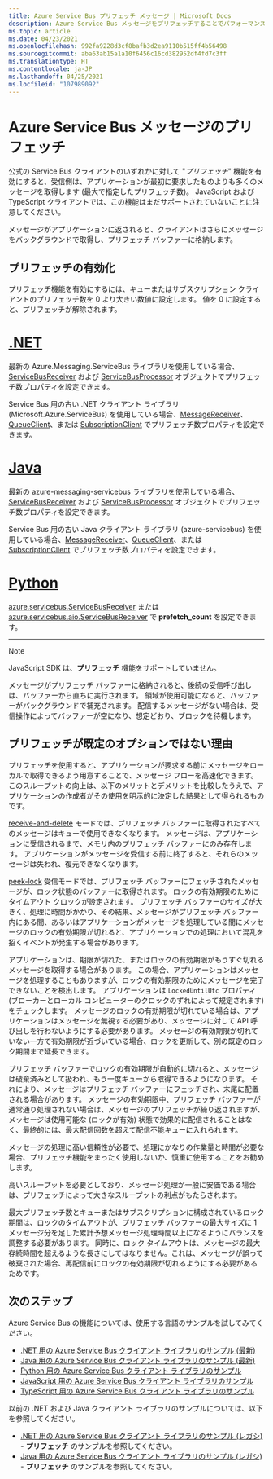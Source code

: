 ```yaml
---
title: Azure Service Bus プリフェッチ メッセージ | Microsoft Docs
description: Azure Service Bus メッセージをプリフェッチすることでパフォーマンスを向上します。 メッセージは、アプリケーションが要求する前に、ローカルですぐに取得できるようになっています。
ms.topic: article
ms.date: 04/23/2021
ms.openlocfilehash: 992fa9228d3cf8bafb3d2ea9110b515ff4b56498
ms.sourcegitcommit: aba63ab15a1a10f6456c16cd382952df4fd7c3ff
ms.translationtype: HT
ms.contentlocale: ja-JP
ms.lasthandoff: 04/25/2021
ms.locfileid: "107989092"
---
```

# <a name="prefetch-azure-service-bus-messages"></a>Azure Service Bus メッセージのプリフェッチ
公式の Service Bus クライアントのいずれかに対して "*プリフェッチ*" 機能を有効にすると、受信側は、アプリケーションが最初に要求したものよりも多くのメッセージを取得します (最大で指定したプリフェッチ数)。 JavaScript および TypeScript クライアントでは、この機能はまだサポートされていないことに注意してください。

メッセージがアプリケーションに返されると、クライアントはさらにメッセージをバックグラウンドで取得し、プリフェッチ バッファーに格納します。

## <a name="enabling-prefetch"></a>プリフェッチの有効化
プリフェッチ機能を有効にするには、キューまたはサブスクリプション クライアントのプリフェッチ数を 0 より大きい数値に設定します。 値を 0 に設定すると、プリフェッチが解除されます。 

# <a name="net"></a>[.NET](#tab/dotnet)
最新の Azure.Messaging.ServiceBus ライブラリを使用している場合、[ServiceBusReceiver](/dotnet/api/azure.messaging.servicebus.servicebusreceiver.prefetchcount#Azure_Messaging_ServiceBus_ServiceBusReceiver_PrefetchCount) および [ServiceBusProcessor](/dotnet/api/azure.messaging.servicebus.servicebusprocessor.prefetchcount#Azure_Messaging_ServiceBus_ServiceBusProcessor_PrefetchCount) オブジェクトでプリフェッチ数プロパティを設定できます。 

Service Bus 用の古い .NET クライアント ライブラリ (Microsoft.Azure.ServiceBus) を使用している場合、[MessageReceiver](/dotnet/api/microsoft.servicebus.messaging.messagereceiver.prefetchcount)、[QueueClient](/dotnet/api/microsoft.azure.servicebus.queueclient.prefetchcount#Microsoft_Azure_ServiceBus_QueueClient_PrefetchCount)、または [SubscriptionClient](/dotnet/api/microsoft.azure.servicebus.subscriptionclient.prefetchcount) でプリフェッチ数プロパティを設定できます。
 
# <a name="java"></a>[Java](#tab/java)
最新の azure-messaging-servicebus ライブラリを使用している場合、[ServiceBusReceiver](/dotnet/api/azure.messaging.servicebus.servicebusreceiver.prefetchcount#Azure_Messaging_ServiceBus_ServiceBusReceiver_PrefetchCount) および [ServiceBusProcessor](/dotnet/api/azure.messaging.servicebus.servicebusprocessor.prefetchcount#Azure_Messaging_ServiceBus_ServiceBusProcessor_PrefetchCount) オブジェクトでプリフェッチ数プロパティを設定できます。 

Service Bus 用の古い Java クライアント ライブラリ (azure-servicebus) を使用している場合、[MessageReceiver](/java/api/com.microsoft.azure.servicebus.imessagereceiver.setprefetchcount#com_microsoft_azure_servicebus_IMessageReceiver_setPrefetchCount_int_)、[QueueClient](/java/api/com.microsoft.azure.servicebus.queueclient.setprefetchcount#com_microsoft_azure_servicebus_QueueClient_setPrefetchCount_int_)、または [SubscriptionClient](/java/api/com.microsoft.azure.servicebus.subscriptionclient.setprefetchcount#com_microsoft_azure_servicebus_SubscriptionClient_setPrefetchCount_int_) でプリフェッチ数プロパティを設定できます。
 
# <a name="python"></a>[Python](#tab/python)

[azure.servicebus.ServiceBusReceiver](/python/api/azure-servicebus/azure.servicebus.servicebusreceiver) または [azure.servicebus.aio.ServiceBusReceiver](/python/api/azure-servicebus/azure.servicebus.aio.servicebusreceiver) で **prefetch_count** を設定できます。

---

> [!NOTE]
> JavaScript SDK は、**プリフェッチ** 機能をサポートしていません。 

メッセージがプリフェッチ バッファーに格納されると、後続の受信呼び出しは、バッファーから直ちに実行されます。 領域が使用可能になると、バッファーがバックグラウンドで補充されます。 配信するメッセージがない場合は、受信操作によってバッファーが空になり、想定どおり、ブロックを待機します。

## <a name="why-is-prefetch-not-the-default-option"></a>プリフェッチが既定のオプションではない理由
プリフェッチを使用すると、アプリケーションが要求する前にメッセージをローカルで取得できるよう用意することで、メッセージ フローを高速化できます。 このスループットの向上は、以下のメリットとデメリットを比較したうえで、アプリケーションの作成者がその使用を明示的に決定した結果として得られるものです。

[receive-and-delete](message-transfers-locks-settlement.md#receiveanddelete) モードでは、プリフェッチ バッファーに取得されたすべてのメッセージはキューで使用できなくなります。 メッセージは、アプリケーションに受信されるまで、メモリ内のプリフェッチ バッファーにのみ存在します。 アプリケーションがメッセージを受信する前に終了すると、それらのメッセージは失われ、復元できなくなります。

[peek-lock](message-transfers-locks-settlement.md#peeklock) 受信モードでは、プリフェッチ バッファーにフェッチされたメッセージが、ロック状態のバッファーに取得されます。 ロックの有効期限のためにタイムアウト クロックが設定されます。 プリフェッチ バッファーのサイズが大きく、処理に時間がかかり、その結果、メッセージがプリフェッチ バッファー内にある間、あるいはアプリケーションがメッセージを処理している間にメッセージのロックの有効期限が切れると、アプリケーションでの処理において混乱を招くイベントが発生する場合があります。

アプリケーションは、期限が切れた、またはロックの有効期限がもうすぐ切れるメッセージを取得する場合があります。 この場合、アプリケーションはメッセージを処理することもありますが、ロックの有効期限のためにメッセージを完了できないことを検出します。 アプリケーションは `LockedUntilUtc` プロパティ (ブローカーとローカル コンピューターのクロックのずれによって規定されます) をチェックします。 メッセージのロックの有効期限が切れている場合は、アプリケーションはメッセージを無視する必要があり、メッセージに対して API 呼び出しを行わないようにする必要があります。 メッセージの有効期限が切れていない一方で有効期限が近づいている場合、ロックを更新して、別の既定のロック期間まで延長できます。

プリフェッチ バッファーでロックの有効期限が自動的に切れると、メッセージは破棄済みとして扱われ、もう一度キューから取得できるようになります。 それにより、メッセージはプリフェッチ バッファーにフェッチされ、末尾に配置される場合があります。 メッセージの有効期限中、プリフェッチ バッファーが通常通り処理されない場合は、メッセージのプリフェッチが繰り返されますが、メッセージは使用可能な (ロックが有効) 状態で効果的に配信されることはなく、最終的には、最大配信回数を超えて配信不能キューに入れられます。

メッセージの処理に高い信頼性が必要で、処理にかなりの作業量と時間が必要な場合、プリフェッチ機能をまったく使用しないか、慎重に使用することをお勧めします。

高いスループットを必要としており、メッセージ処理が一般に安価である場合は、プリフェッチによって大きなスループットの利点がもたらされます。

最大プリフェッチ数とキューまたはサブスクリプションに構成されているロック期間は、ロックのタイムアウトが、プリフェッチ バッファーの最大サイズに 1 メッセージ分を足した累計予想メッセージ処理時間以上になるようにバランスを調整する必要があります。 同時に、ロック タイムアウトは、メッセージの最大存続時間を超えるような長さにしてはなりません。これは、メッセージが誤って破棄された場合、再配信前にロックの有効期限が切れるようにする必要があるためです。

## <a name="next-steps"></a>次のステップ

Azure Service Bus の機能については、使用する言語のサンプルを試してみてください。 

- [.NET 用の Azure Service Bus クライアント ライブラリのサンプル (最新)](/samples/azure/azure-sdk-for-net/azuremessagingservicebus-samples/) 
- [Java 用の Azure Service Bus クライアント ライブラリのサンプル (最新)](/samples/azure/azure-sdk-for-java/servicebus-samples/)
- [Python 用の Azure Service Bus クライアント ライブラリのサンプル](/samples/azure/azure-sdk-for-python/servicebus-samples/)
- [JavaScript 用の Azure Service Bus クライアント ライブラリのサンプル](/samples/azure/azure-sdk-for-js/service-bus-javascript/)
- [TypeScript 用の Azure Service Bus クライアント ライブラリのサンプル](/samples/azure/azure-sdk-for-js/service-bus-typescript/)

以前の .NET および Java クライアント ライブラリのサンプルについては、以下を参照してください。
- [.NET 用の Azure Service Bus クライアント ライブラリのサンプル (レガシ)](https://github.com/Azure/azure-service-bus/tree/master/samples/DotNet/Microsoft.Azure.ServiceBus/) - **プリフェッチ** のサンプルを参照してください。 
- [Java 用の Azure Service Bus クライアント ライブラリのサンプル (レガシ)](https://github.com/Azure/azure-service-bus/tree/master/samples/Java/azure-servicebus) - **プリフェッチ** のサンプルを参照してください。 
